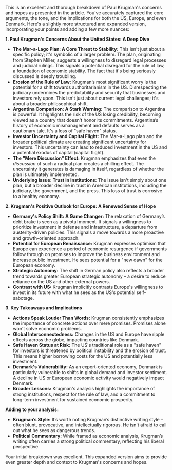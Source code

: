 This is an excellent and thorough breakdown of Paul Krugman's concerns and hopes as presented in the article. You've accurately captured the core arguments, the tone, and the implications for both the US, Europe, and even Denmark. Here's a slightly more structured and expanded version, incorporating your points and adding a few more nuances:

**1. Paul Krugman's Concerns About the United States: A Deep Dive**

*   **The Mar-a-Lago Plan: A Core Threat to Stability:** This isn't just about a specific policy; it's symbolic of a larger problem. The plan, originating from Stephen Miller, suggests a willingness to disregard legal processes and judicial rulings.  This signals a potential disregard for the rule of law, a foundation of economic stability.  The fact that it's being seriously discussed is deeply troubling.
*   **Erosion of the Rule of Law:** Krugman’s most significant worry is the potential for a shift towards authoritarianism in the US.  Disrespecting the judiciary undermines the predictability and security that businesses and investors rely upon.  This isn't just about current legal challenges; it's about a broader philosophical shift.
*   **Argentina Comparison: A Stark Warning:** The comparison to Argentina is powerful. It highlights the risk of the US losing credibility, becoming viewed as a country that doesn't honor its commitments. Argentina’s history of economic mismanagement and defaults serves as a cautionary tale.  It's a loss of "safe haven" status.
*   **Investor Uncertainty and Capital Flight:** The Mar-a-Lago plan and the broader political climate are creating significant uncertainty for investors. This uncertainty can lead to reduced investment in the US and a potential exodus of capital (capital flight).
*   **The "Mere Discussion" Effect:**  Krugman emphasizes that even the *discussion* of such a radical plan creates a chilling effect. The uncertainty it generates is damaging in itself, regardless of whether the plan is ultimately implemented.
* **Underlying Issue: Trust in Institutions:** The issue isn't simply about one plan, but a broader decline in trust in American institutions, including the judiciary, the government, and the press. This loss of trust is corrosive to a healthy economy.

**2. Krugman's Positive Outlook for Europe: A Renewed Sense of Hope**

*   **Germany's Policy Shift: A Game Changer:** The relaxation of Germany’s debt brake is seen as a pivotal moment. It signals a willingness to prioritize investment in defense and infrastructure, a departure from austerity-driven policies. This signals a move towards a more proactive and growth-oriented approach.
*   **Potential for European Renaissance:**  Krugman expresses optimism that Europe can experience a period of economic resurgence if governments follow through on promises to improve the business environment and increase public investment.  He sees potential for a "new dawn" for the European economy.
*   **Strategic Autonomy:**  The shift in German policy also reflects a broader trend towards greater European strategic autonomy – a desire to reduce reliance on the US and other external powers.
*   **Contrast with US:** Krugman implicitly contrasts Europe's willingness to invest in its future with what he sees as the US's potential self-sabotage.

**3. Key Takeaways and Implications**

*   **Actions Speak Louder Than Words:**  Krugman consistently emphasizes the importance of concrete actions over mere promises.  Promises alone won't solve economic problems.
*   **Global Interconnectedness:**  Changes in the US and Europe have ripple effects across the globe, impacting countries like Denmark.
*   **Safe Haven Status at Risk:** The US's traditional role as a "safe haven" for investors is threatened by political instability and the erosion of trust.  This means higher borrowing costs for the US and potentially less investment.
*   **Denmark's Vulnerability:** As an export-oriented economy, Denmark is particularly vulnerable to shifts in global demand and investor sentiment.  A decline in US or European economic activity would negatively impact Denmark.
*   **Broader Lessons:** Krugman's analysis highlights the importance of strong institutions, respect for the rule of law, and a commitment to long-term investment for sustained economic prosperity.



**Adding to your analysis:**

*   **Krugman’s Style:** It’s worth noting Krugman’s distinctive writing style – often blunt, provocative, and intellectually rigorous. He isn't afraid to call out what he sees as dangerous trends.
*   **Political Commentary:** While framed as economic analysis, Krugman’s writing often carries a strong political commentary, reflecting his liberal perspective.



Your initial breakdown was excellent. This expanded version aims to provide even greater depth and context to Krugman's concerns and hopes.